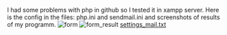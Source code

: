 I had some problems with php in github so I tested it in xampp server. Here is the config in the files: php.ini and sendmail.ini and screenshots of results of my programm.
![form](https://github.com/user-attachments/assets/aebe55b5-0372-4798-a732-277433c8bef3)
![form_result](https://github.com/user-attachments/assets/ba603041-e7d0-4daf-9ed5-8626846435ba)
[settings_mail.txt](https://github.com/user-attachments/files/18086712/settings_mail.txt)
